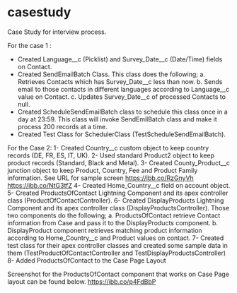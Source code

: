 # casestudy

Case Study for interview process.

For the case 1 :

* Created Language__c (Picklist) and Survey_Date__c (Date/Time) fields on Contact.
* Created SendEmailBatch Class. 
    This class does the following;
     a. Retrieves Contacts which has Survey_Date__c less than now.
     b. Sends email to those contacts in different languages according to Language__c value on Contact.
     c. Updates Survey_Date__c of processed Contacts to null.
* Created ScheduleSendEmailBatch class to schedule this class once in a day at 23:59. 
This class will invoke SendEmilBatch class and make it process 200 records at a time.
* Created Test Class for SchedulerClass (TestScheduleSendEmailBatch).


For the Case 2:
1- Created Country__c custom object to keep country records (DE, FR, ES, IT, UK).
2- Used standard Product2 object to keep product records (Standard, Black and Metal).
3- Created County_Product__c junction object to keep Product, Country, Fee and Product Family information. 
    See URL for sample screen 
      https://ibb.co/RzGnyVh
      https://ibb.co/NtG3tfZ
4- Created Home_Country__c field on account object.
5- Created ProductsOfContact Lightning Component and its apex controller class (ProductOfContactController).
6- Created DisplayProducts Lightning Component and its apex controller class (DisplayProductsController).
     Those two components do the following;
     a. ProductsOfContact retrieve Contact information from Case and pass it to the DisplayProducts component.
     b. DisplayProduct component retrieves matching product information according to Home_Country__c and Product values on contact.
7- Created test class for their apex controller classes and created some sample data in them (TestProductOfContactController and TestDisplayProductsController)
8- Added ProductsOfContact to the Case Page Layout

Screenshot for the ProductsOfContact component that works on Case Page layout can be found below.
https://ibb.co/p4FdBbP
